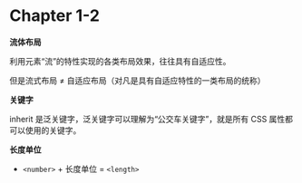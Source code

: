 # Chapter 1-2

**流体布局**

利用元素“流”的特性实现的各类布局效果，往往具有自适应性。

但是流式布局 ≠ 自适应布局（对凡是具有自适应特性的一类布局的统称）

**关键字**

inherit 是泛关键字，泛关键字可以理解为“公交车关键字”，就是所有 CSS 属性都可以使用的关键字。

**长度单位**

- `<number>` + 长度单位 = `<length>`